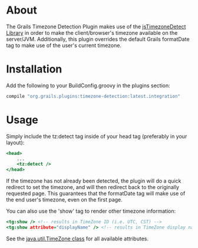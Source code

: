 # About
The Grails Timezone Detection Plugin makes use of the
[jsTimezoneDetect Library](http://pellepim.bitbucket.org/jstz/) in order to make the
client/browser's timezone available on the server/JVM.  Additionally, this plugin overrides
the default Grails formatDate tag to make use of the user's current timezone.

# Installation

Add the following to your BuildConfig.groovy in the plugins section:

```groovy
compile "org.grails.plugins:timezone-detection:latest.integration"

```

# Usage

Simply include the tz:detect tag inside of your head tag (preferably in your layout):

```rhtml
<head>
    ...
    <tz:detect />
</head>
```

If the timezone has not already been detected, the plugin will do a quick redirect to set the timezone,
and will then redirect back to the originally requested page.  This guarantees that the formatDate tag
will make use of the end user's timezone, even on the first page.

You can also use the 'show' tag to render other timezone information:

```rhtml
<tg:show /> <!-- results in TimeZone ID (i.e. UTC, CST) -->
<tg:show attribute="displayName" /> <!-- results in TimeZone display name (i.e. Universal Time Coordinated, America/Chicago, etc) -->
```

See the [java.util.TimeZone class](http://docs.oracle.com/javase/7/docs/api/java/util/TimeZone.html) for all available attributes.